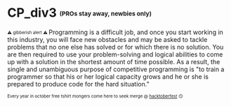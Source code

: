 # CP_div3 <sub><sup><sub><sup>(PROs stay away, newbies only)</sup></sub></sup></sub>
<sub><sup> :warning: gibberish alert :warning: </sup></sub>
Programming is a difficult job, and once you start working in this industry, you will face new obstacles and may be asked to tackle problems that no one else has solved or for which there is no solution. You are then required to use your problem-solving and logical abilities to come up with a solution in the shortest amount of time possible. As a result, the single and unambiguous purpose of competitive programming is "to train a programmer so that his or her logical capacity grows and he or she is prepared to produce code for the hard situation."


<sub><sup>Every year in october free tshirt mongers come here to seek merge @ [hacktoberfest][1]  :upside_down_face:</sup></sub>

[1]: https://hacktoberfest.com
